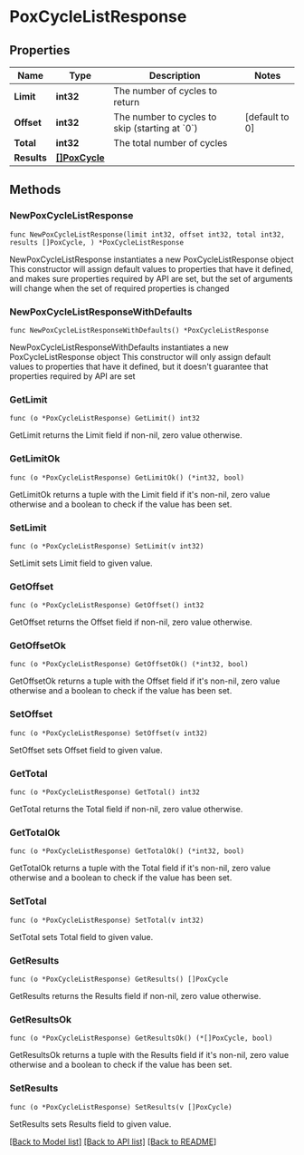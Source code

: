 # PoxCycleListResponse

## Properties

Name | Type | Description | Notes
------------ | ------------- | ------------- | -------------
**Limit** | **int32** | The number of cycles to return | 
**Offset** | **int32** | The number to cycles to skip (starting at &#x60;0&#x60;) | [default to 0]
**Total** | **int32** | The total number of cycles | 
**Results** | [**[]PoxCycle**](PoxCycle.md) |  | 

## Methods

### NewPoxCycleListResponse

`func NewPoxCycleListResponse(limit int32, offset int32, total int32, results []PoxCycle, ) *PoxCycleListResponse`

NewPoxCycleListResponse instantiates a new PoxCycleListResponse object
This constructor will assign default values to properties that have it defined,
and makes sure properties required by API are set, but the set of arguments
will change when the set of required properties is changed

### NewPoxCycleListResponseWithDefaults

`func NewPoxCycleListResponseWithDefaults() *PoxCycleListResponse`

NewPoxCycleListResponseWithDefaults instantiates a new PoxCycleListResponse object
This constructor will only assign default values to properties that have it defined,
but it doesn't guarantee that properties required by API are set

### GetLimit

`func (o *PoxCycleListResponse) GetLimit() int32`

GetLimit returns the Limit field if non-nil, zero value otherwise.

### GetLimitOk

`func (o *PoxCycleListResponse) GetLimitOk() (*int32, bool)`

GetLimitOk returns a tuple with the Limit field if it's non-nil, zero value otherwise
and a boolean to check if the value has been set.

### SetLimit

`func (o *PoxCycleListResponse) SetLimit(v int32)`

SetLimit sets Limit field to given value.


### GetOffset

`func (o *PoxCycleListResponse) GetOffset() int32`

GetOffset returns the Offset field if non-nil, zero value otherwise.

### GetOffsetOk

`func (o *PoxCycleListResponse) GetOffsetOk() (*int32, bool)`

GetOffsetOk returns a tuple with the Offset field if it's non-nil, zero value otherwise
and a boolean to check if the value has been set.

### SetOffset

`func (o *PoxCycleListResponse) SetOffset(v int32)`

SetOffset sets Offset field to given value.


### GetTotal

`func (o *PoxCycleListResponse) GetTotal() int32`

GetTotal returns the Total field if non-nil, zero value otherwise.

### GetTotalOk

`func (o *PoxCycleListResponse) GetTotalOk() (*int32, bool)`

GetTotalOk returns a tuple with the Total field if it's non-nil, zero value otherwise
and a boolean to check if the value has been set.

### SetTotal

`func (o *PoxCycleListResponse) SetTotal(v int32)`

SetTotal sets Total field to given value.


### GetResults

`func (o *PoxCycleListResponse) GetResults() []PoxCycle`

GetResults returns the Results field if non-nil, zero value otherwise.

### GetResultsOk

`func (o *PoxCycleListResponse) GetResultsOk() (*[]PoxCycle, bool)`

GetResultsOk returns a tuple with the Results field if it's non-nil, zero value otherwise
and a boolean to check if the value has been set.

### SetResults

`func (o *PoxCycleListResponse) SetResults(v []PoxCycle)`

SetResults sets Results field to given value.



[[Back to Model list]](../README.md#documentation-for-models) [[Back to API list]](../README.md#documentation-for-api-endpoints) [[Back to README]](../README.md)



